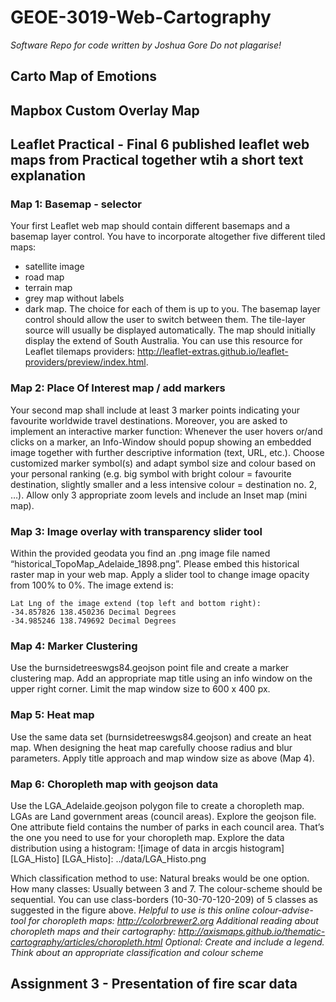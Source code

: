 # GEOE-3019-Web-Cartography
*Software Repo for code written by Joshua Gore*
*Do not plagarise!*
## Carto Map of Emotions
## Mapbox Custom Overlay Map
## Leaflet Practical - Final 6 published leaflet web maps from Practical together wtih a short text explanation 
### Map 1: Basemap - selector
Your first Leaflet web map should contain different basemaps and a basemap layer control. You
have to incorporate altogether five different tiled maps:
- satellite image
- road map
- terrain map
- grey map without labels
- dark map.
The choice for each of them is up to you. The basemap layer control should allow the user to switch
between them. The tile-layer source will usually be displayed automatically. The map should
initially display the extend of South Australia.
You can use this resource for Leaflet tilemaps providers: http://leaflet-extras.github.io/leaflet-providers/preview/index.html.
### Map 2: Place Of Interest map / add markers
Your second map shall include at least 3 marker points  indicating your favourite worldwide travel
destinations. Moreover, you are asked to implement an interactive marker function: Whenever
the user hovers or/and clicks on a marker, an Info-Window should popup showing an embedded
image together with further descriptive information (text, URL, etc.). Choose customized marker
symbol(s) and adapt symbol size and colour based on your personal ranking (e.g. big symbol with
bright colour = favourite destination, slightly smaller and a less intensive colour = destination no.
2, …). Allow only 3 appropriate zoom levels and include an Inset map (mini map).

### Map 3: Image overlay with transparency slider tool
Within the provided geodata you find an .png image file named
“historical_TopoMap_Adelaide_1898.png”. Please embed this historical raster map in your web
map. Apply a slider tool to change image opacity from 100% to 0%. The image extend is:
```
Lat Lng of the image extend (top left and bottom right):
-34.857826 138.450236 Decimal Degrees
-34.985246 138.749692 Decimal Degrees
```
### Map 4: Marker Clustering
Use the burnsidetreeswgs84.geojson point file and create a marker clustering map.
Add an appropriate map title using an info window on the upper right corner.
Limit the map window size to 600 x 400 px.

### Map 5: Heat map
Use the same data set (burnsidetreeswgs84.geojson) and create an heat map. When designing the
heat map carefully choose radius and blur parameters.
Apply title approach and map window size as above (Map 4).

### Map 6: Choropleth map with geojson data
Use the LGA_Adelaide.geojson polygon file to create a choropleth map. LGAs are Land government
areas (council areas). Explore the geojson file. One attribute field contains the number of parks in
each council area. That’s the one you need to use for your choropleth map.
Explore the data distribution using a histogram:
![image of data in arcgis histogram][LGA_Histo]
[LGA_Histo]: ../data/LGA_Histo.png

Which classification method to use: Natural breaks would be one option.
How many classes: Usually between 3 and 7.
The colour-scheme should be sequential.
You can use class-borders (10-30-70-120-209) of 5 classes as suggested in the figure above.
*Helpful to use is this online colour-advise-tool for choropleth maps: http://colorbrewer2.org
Additional reading about choropleth maps and their cartography: http://axismaps.github.io/thematic-cartography/articles/choropleth.html
Optional: Create and include a legend. Think about an appropriate classification and colour scheme*
## Assignment 3 - Presentation of fire scar data
